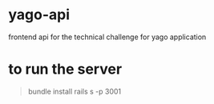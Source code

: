 # yago-api
frontend api for the technical challenge for yago application



# to run the server
> bundle install
> rails s -p 3001